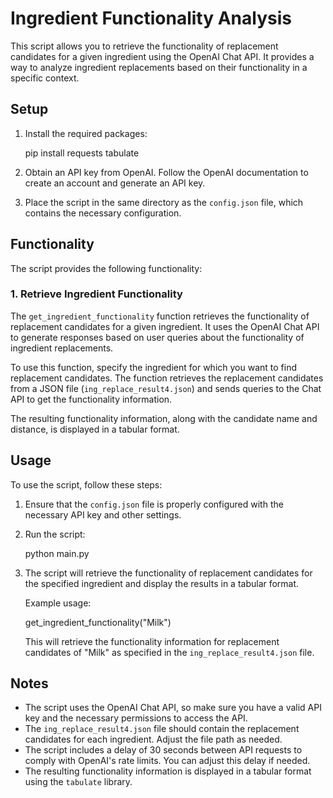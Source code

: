 # Ingredient Functionality Analysis

This script allows you to retrieve the functionality of replacement candidates for a given ingredient using the OpenAI Chat API. It provides a way to analyze ingredient replacements based on their functionality in a specific context.

## Setup

1. Install the required packages:

   
   pip install requests tabulate


2. Obtain an API key from OpenAI. Follow the OpenAI documentation to create an account and generate an API key.

3. Place the script in the same directory as the `config.json` file, which contains the necessary configuration.

## Functionality

The script provides the following functionality:

### 1. Retrieve Ingredient Functionality

The `get_ingredient_functionality` function retrieves the functionality of replacement candidates for a given ingredient. It uses the OpenAI Chat API to generate responses based on user queries about the functionality of ingredient replacements.

To use this function, specify the ingredient for which you want to find replacement candidates. The function retrieves the replacement candidates from a JSON file (`ing_replace_result4.json`) and sends queries to the Chat API to get the functionality information.

The resulting functionality information, along with the candidate name and distance, is displayed in a tabular format.

## Usage

To use the script, follow these steps:

1. Ensure that the `config.json` file is properly configured with the necessary API key and other settings.

2. Run the script:

   
   python main.py
   

3. The script will retrieve the functionality of replacement candidates for the specified ingredient and display the results in a tabular format.

   Example usage:

   
   get_ingredient_functionality("Milk")
   

   This will retrieve the functionality information for replacement candidates of "Milk" as specified in the `ing_replace_result4.json` file.

## Notes

- The script uses the OpenAI Chat API, so make sure you have a valid API key and the necessary permissions to access the API.
- The `ing_replace_result4.json` file should contain the replacement candidates for each ingredient. Adjust the file path as needed.
- The script includes a delay of 30 seconds between API requests to comply with OpenAI's rate limits. You can adjust this delay if needed.
- The resulting functionality information is displayed in a tabular format using the `tabulate` library.

